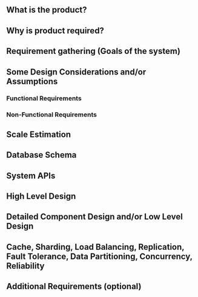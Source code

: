 ## What is the product?

## Why is product required?

## Requirement gathering (Goals of the system)

## Some Design Considerations and/or Assumptions

### Functional Requirements

### Non-Functional Requirements

## Scale Estimation

## Database Schema

## System APIs

## High Level Design

## Detailed Component Design and/or Low Level Design

## Cache, Sharding, Load Balancing, Replication, Fault Tolerance, Data Partitioning, Concurrency, Reliability

## Additional Requirements (optional)


